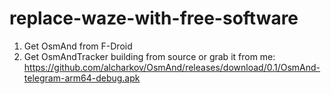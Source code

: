 # replace-waze-with-free-software
1. Get OsmAnd from F-Droid
2. Get OsmAndTracker building from source or grab it from me: https://github.com/alcharkov/OsmAnd/releases/download/0.1/OsmAnd-telegram-arm64-debug.apk
